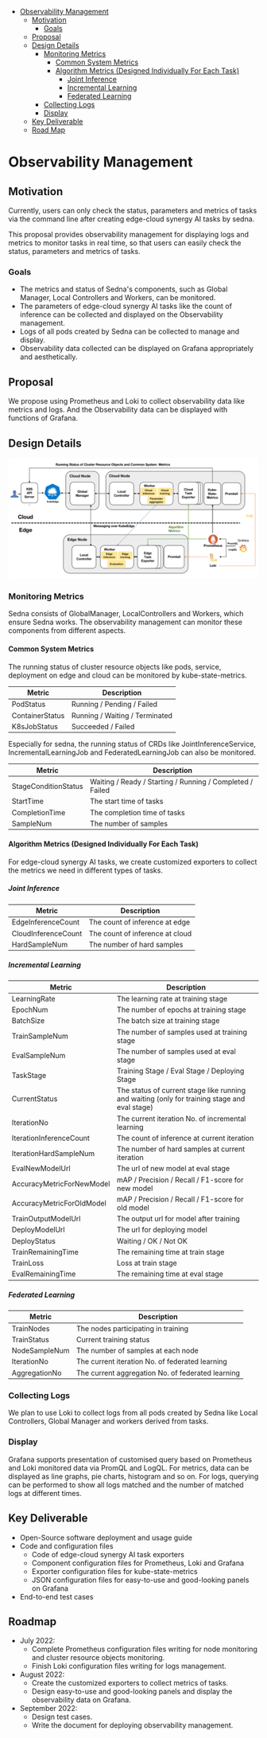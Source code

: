 * [Observability Management](#observability-management)
  * [Motivation](#motivation)
    * [Goals](#goals)
  * [Proposal](#proposal)
  * [Design Details](#design-details)
    * [Monitoring Metrics](#monitoring-metrics)
      * [Common System Metrics](#common-system-metrics)
      * [Algorithm Metrics (Designed Individually For Each Task)](#algorithm-metrics-designed-individually-for-each-task)
        * [Joint Inference](#joint-inference)
        * [Incremental Learning](#incremental-learning)
        * [Federated Learning](#federated-learning)
    * [Collecting Logs](#collecting-logs)
    * [Display](#display)
  * [Key Deliverable](#key-deliverable)
  * [Road Map](#roadmap)

# Observability Management

## Motivation
Currently, users can only check the status, parameters and metrics of tasks via the command line after creating edge-cloud synergy AI tasks by sedna.

This proposal provides observability management for displaying logs and metrics to monitor tasks in real time, so that users can easily check the status, parameters and metrics of tasks.

### Goals
* The metrics and status of Sedna's components, such as Global Manager, Local Controllers and Workers, can be monitored.
* The parameters of edge-cloud synergy AI tasks like the count of inference can be collected and displayed on the Observability management.
* Logs of all pods created by Sedna can be collected to manage and display.
* Observability data collected can be displayed on Grafana appropriately and aesthetically.

## Proposal
We propose using Prometheus and Loki to collect observability data like metrics and logs.
And the Observability data can be displayed with functions of Grafana.

## Design Details
![](./images/observability-management-architecture.png)

### Monitoring Metrics
Sedna consists of GlobalManager, LocalControllers and Workers, which ensure Sedna works.
The observability management can monitor these components from different aspects.

#### Common System Metrics
The running status of cluster resource objects like pods, service, deployment on edge and cloud can be monitored by kube-state-metrics.

| **Metric**           | **Description**                                       |
|----------------------|-------------------------------------------------------|
| PodStatus            | Running / Pending / Failed                            | 
| ContainerStatus      | Running / Waiting / Terminated                        | 
| K8sJobStatus         | Succeeded / Failed                                    |

Especially for sedna, the running status of CRDs like JointInferenceService, IncrementalLearningJob and FederatedLearningJob can also be monitored.

| **Metric**           | **Description**                                           |
|----------------------|-----------------------------------------------------------|
| StageConditionStatus | Waiting / Ready / Starting / Running / Completed / Failed |  
| StartTime            | The start time of tasks                                   |  
| CompletionTime       | The completion time of tasks                              |
| SampleNum            | The number of samples                                     |

#### Algorithm Metrics (Designed Individually For Each Task)
For edge-cloud synergy AI tasks, we create customized exporters to collect the metrics we need in different types of tasks.

##### Joint Inference
| **Metric**           | **Description**                                           |
|----------------------|-----------------------------------------------------------|
| EdgeInferenceCount   | The count of inference at edge                            |
| CloudInferenceCount  | The count of inference at cloud                           |
| HardSampleNum        | The number of hard samples                                |


##### Incremental Learning

| **Metric**                | **Description**                                                                               |
|---------------------------|-----------------------------------------------------------------------------------------------|
| LearningRate              | The learning rate at training stage                                                           |
| EpochNum                  | The number of epochs at training stage                                                        |
| BatchSize                 | The batch size at training stage                                                              |
| TrainSampleNum            | The number of samples used at training stage                                                  |
| EvalSampleNum             | The number of samples used at eval stage                                                      |
| TaskStage                 | Training Stage / Eval Stage / Deploying Stage                                                 | 
| CurrentStatus             | The status of current stage like running and waiting (only for training stage and eval stage) |
| IterationNo               | The current iteration No. of incremental learning                                             |
| IterationInferenceCount   | The count of inference at current iteration                                                   |
| IterationHardSampleNum    | The number of hard samples at current iteration                                               |
| EvalNewModelUrl           | The url of new model at eval stage                                                            |
| AccuracyMetricForNewModel | mAP / Precision / Recall / F1-score for new model                                             |
| AccuracyMetricForOldModel | mAP / Precision / Recall / F1-score for old model                                             |
| TrainOutputModelUrl       | The output url for model after training                                                       |
| DeployModelUrl            | The url for deploying model                                                                   |
| DeployStatus              | Waiting / OK / Not OK                                                                         |
| TrainRemainingTime        | The remaining time at train stage                                                             |
| TrainLoss                 | Loss at train stage                                                                           |
| EvalRemainingTime         | The remaining time at eval stage                                                              |

##### Federated Learning

| **Metric**              | **Description**                                           |
|-------------------------|-----------------------------------------------------------|
| TrainNodes              | The nodes participating in training                       |
| TrainStatus             | Current training status                                   |
| NodeSampleNum           | The number of samples at each node                        |
| IterationNo             | The current iteration No. of federated learning           |
| AggregationNo           | The current aggregation No. of federated learning         |

### Collecting Logs
We plan to use Loki to collect logs from all pods created by Sedna like Local Controllers, Global Manager and workers derived from tasks.

### Display

Grafana supports presentation of customised query based on Prometheus and Loki monitored data via PromQL and LogQL.
For metrics, data can be displayed as line graphs, pie charts, histogram and so on.
For logs, querying can be performed to show all logs matched and the number of matched logs at different times.

## Key Deliverable
* Open-Source software deployment and usage guide
* Code and configuration files
  * Code of edge-cloud synergy AI task exporters
  * Component configuration files for Prometheus, Loki and Grafana
  * Exporter configuration files for kube-state-metrics
  * JSON configuration files for easy-to-use and good-looking panels on Grafana
* End-to-end test cases

## Roadmap
* July 2022:
  * Complete Prometheus configuration files writing for node monitoring and cluster resource objects monitoring.
  * Finish Loki configuration files writing for logs management.
* August 2022:
  * Create the customized exporters to collect metrics of tasks.
  * Design easy-to-use and good-looking panels and display the observability data on Grafana.
* September 2022:
  * Design test cases.
  * Write the document for deploying observability management.

